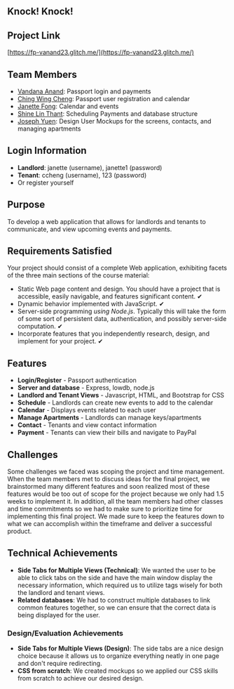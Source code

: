 ## Knock! Knock!

## Project Link
[https://fp-vanand23.glitch.me/](https://fp-vanand23.glitch.me/)

## Team Members
- [Vandana Anand](https://github.com/vanand23): Passport login and payments 
- [Ching Wing Cheng](https://github.com/WinnyCheng): Passport user registration and calendar
- [Janette Fong](https://github.com/jlfong): Calendar and events 
- [Shine Lin Thant](https://github.com/heartkiIIer): Scheduling Payments and database structure
- [Joseph Yuen](https://github.com/jhyuen): Design User Mockups for the screens, contacts, and managing apartments

## Login Information
- **Landlord**: janette (username), janette1 (password)
- **Tenant**: ccheng (username), 123 (password)
- Or register yourself

## Purpose
To develop a web application that allows for landlords and tenants to communicate, and view upcoming events and payments. 

## Requirements Satisfied

Your project should consist of a complete Web application, exhibiting facets of the three main sections of the course material:

- Static Web page content and design. You should have a project that is accessible, easily navigable, and features significant content. ✔
- Dynamic behavior implemented with JavaScript. ✔
- Server-side programming *using Node.js*. Typically this will take the form of some sort of persistent data, authentication, and possibly server-side computation. ✔
- Incorporate features that you independently research, design, and implement for your project. ✔

## Features
- **Login/Register** - Passport authentication
- **Server and database** - Express, lowdb, node.js
- **Landlord and Tenant Views** - Javascript, HTML, and Bootstrap for CSS 
- **Schedule** - Landlords can create new events to add to the calendar
- **Calendar** - Displays events related to each user
- **Manage Apartments** - Landlords can manage keys/apartments
- **Contact** - Tenants and view contact information
- **Payment** - Tenants can view their bills and navigate to PayPal

## Challenges
Some challenges we faced was scoping the project and time management. When the team members met to discuss ideas for the final project, we brainstormed many different features and soon realized most of these features would be too out of scope for the project because we only had 1.5 weeks to implement it. In addition, all the team members had other classes and time commitments so we had to make sure to prioritize time for implementing this final project. We made sure to keep the features down to what we can accomplish within the timeframe and deliver a successful product. 

## Technical Achievements
- **Side Tabs for Multiple Views (Technical)**: We wanted the user to be able to click tabs on the side and have the main window display the necessary information, which required us to utilize tags wisely for both the landlord and tenant views.
- **Related databases**: We had to construct multiple databases to link common features together, so we can ensure that the correct data is being displayed for the user.

### Design/Evaluation Achievements
- **Side Tabs for Multiple Views (Design)**: The side tabs are a nice design choice because it allows us to organize everything neatly in one page and don't require redirecting.
- **CSS from scratch**: We created mockups so we applied our CSS skills from scratch to achieve our desired design.
